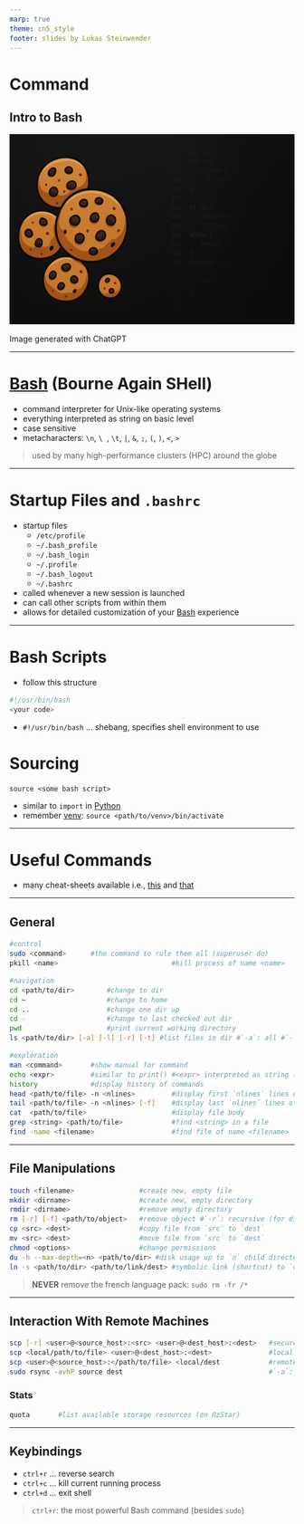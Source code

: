 ```yaml
---
marp: true
theme: cn5_style
footer: slides by Lukas Steinwender
---
```


<!-- _class: titleslide -->
# Command
## Intro to Bash

![bg](../../gfx/TitlePage.png)
<div class="footnote">Image generated with ChatGPT</div>

---

# [Bash](https://www.gnu.org/software/bash/) (Bourne Again SHell)
* command interpreter for Unix-like operating systems
* everything interpreted as string on basic level
* case sensitive
* metacharacters: `\n`, `\ `, `\t`, `|`, `&`, `;`, `(`, `)`, `<`, `>`

> used by many high-performance clusters (HPC) around the globe

--- 
# Startup Files and `.bashrc`
* startup files
    * `/etc/profile`
    * `~/.bash_profile`
    * `~/.bash_login`
    * `~/.profile`
    * `~/.bash_logout`
    * `~/.bashrc`
* called whenever a new session is launched
* can call other scripts from within them
* allows for detailed customization of your [Bash](#bash-bourne-again-shell) experience

---
# Bash Scripts
* follow this structure 
```bash
#!/usr/bin/bash
<your code>
```
* `#!/usr/bin/bash` ... shebang, specifies shell environment to use

# Sourcing
```
source <some bash script>
```
* similar to `import` in [Python](../day1_02_python/01_python_slides.md)
* remember [venv](../day1_02_python/01_python_slides.md): `source <path/to/venv>/bin/activate`

---
# Useful Commands

* many cheat-sheets available i.e., [this](https://www.guru99.com/linux-commands-cheat-sheet.html) and [that](https://github.com/0nn0/terminal-mac-cheatsheet?tab=readme-ov-file#english-version)


---
## General
```bash
#control
sudo <command>      #the command to rule them all (superuser do)
pkill <name>                            #kill process of name <name> 
```
```bash
#navigation
cd <path/to/dir>        #change to dir
cd ~                    #change to home
cd ..                   #change one dir up
cd -                    #change to last checked out dir
pwd                     #print current working directory
ls <path/to/dir> [-a] [-l] [-r] [-t] #list files in dir #`-a`: all #`-l`: long #`-r`: reverse #`-t`: sort by time
```
```bash
#exploration
man <command>       #show manual for command
echo <expr>         #similar to print() #<expr> interpreted as string (use "$(expr)" to evaluate)
history             #display history of commands
head <path/to/file> -n <nlines>         #display first `nlines` lines of a file 
tail <path/to/file> -n <nlines> [-f]    #display last `nlines` lines of a file #`-f` : follow file changes
cat  <path/to/file>                     #display file body
grep <string> <path/to/file>            #find <string> in a file
find -name <filename>                   #find file of name <filename>
```
---

## File Manipulations
```bash
touch <filename>                #create new, empty file
mkdir <dirname>                 #create new, empty directory
rmdir <dirname>                 #remove empty directory
rm [-r] [-f] <path/to/object>   #remove object #`-r`: recursive (for directories) #`-f`: force
cp <src> <dest>                 #copy file from `src` to `dest`
mv <src> <dest>                 #move file from `src` to `dest`
chmod <options>                 #change permissions
du -h --max-depth=<n> <path/to/dir> #disk usage up to `n` child directories
ln -s <path/to/dir> <path/to/link/dest> #symbolic link (shortcut) to `dir` in `dest`                            
```
> **NEVER** remove the french language pack:
> `sudo rm -fr /*`


---
## Interaction With Remote Machines
```bash
scp [-r] <user>@<source_host>:<src> <user>@<dest_host>:<dest>   #secure copy files from `source_host` to `dest_host` #`-r` recursive
scp <local/path/to/file> <user>@<dest_host>:<dest>              #local  --> remote
scp <user>@<source_host>:</path/to/file> <local/dest            #remote --> local
sudo rsync -avhP source dest                                    #`-a`: archive #`-v`: verbose #`-h`: human readable #`-P`: progress
```

### Stats
```bash
quota       #list available storage resources (on OzStar)
```
---
## Keybindings
* `ctrl+r` ... reverse search
* `ctrl+c` ... kill current running process
* `ctrl+d` ... exit shell

> `ctrl+r`: the most powerful Bash command
> (besides `sudo`)